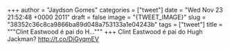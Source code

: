 
+++
author = "Jaydson Gomes"
categories = ["tweet"]
date = "Wed Nov 23 21:52:48 +0000 2011"
draft = false
image = "{TWEET_IMAGE}"
slug = "38352c36c8ca9866ba89d048a753133a1e04243b"
tags = ["tweet"]
title = """Clint Eastwood é pai do H..."""
+++
Clint Eastwood é pai do Hugh Jackman? http://t.co/DiGyqmEV
